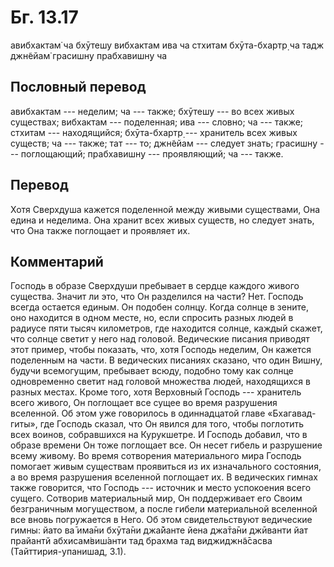 # Бг. 13.17

авибхактам̇ ча бхӯтешу вибхактам ива ча стхитам бхӯта-бхартр̣ ча тадж
джн̃ейам̇ грасишн̣у прабхавишн̣у ча

## Пословный перевод

авибхактам --- неделим; ча --- также; бхӯтешу --- во всех живых
существах; вибхактам --- поделенная; ива --- словно; ча --- также;
стхитам --- находящийся; бхӯта-бхартр̣ --- хранитель всех живых существ;
ча --- также; тат --- то; джн̃ейам --- следует знать; грасишн̣у ---
поглощающий; прабхавишн̣у --- проявляющий; ча --- также.

## Перевод

Хотя Сверхдуша кажется поделенной между живыми существами, Она едина и
неделима. Она хранит всех живых существ, но следует знать, что Она также
поглощает и проявляет их.

## Комментарий

Господь в образе Сверхдуши пребывает в сердце каждого живого существа.
Значит ли это, что Он разделился на части? Нет. Господь всегда остается
единым. Он подобен солнцу. Когда солнце в зените, оно находится в одном
месте, но, если спросить разных людей в радиусе пяти тысяч километров,
где находится солнце, каждый скажет, что солнце светит у него над
головой. Ведические писания приводят этот пример, чтобы показать, что,
хотя Господь неделим, Он кажется поделенным на части. В ведических
писаниях сказано, что один Вишну, будучи всемогущим, пребывает всюду,
подобно тому как солнце одновременно светит над головой множества людей,
находящихся в разных местах. Кроме того, хотя Верховный Господь ---
хранитель всего живого, Он поглощает все сущее во время разрушения
вселенной. Об этом уже говорилось в одиннадцатой главе «Бхагавад-гиты»,
где Господь сказал, что Он явился для того, чтобы поглотить всех воинов,
собравшихся на Курукшетре. И Господь добавил, что в образе времени Он
тоже поглощает все. Он несет гибель и разрушение всему живому. Во время
сотворения материального мира Господь помогает живым существам
проявиться из их изначального состояния, а во время разрушения вселенной
поглощает их. В ведических гимнах также говорится, что Господь ---
источник и место успокоения всего сущего. Сотворив материальный мир, Он
поддерживает его Своим безграничным могуществом, а после гибели
материальной вселенной все вновь погружается в Него. Об этом
свидетельствуют ведические гимны: йато ва̄ има̄ни бхӯта̄ни джа̄йанте йена
джа̄та̄ни джӣванти йат прайантй абхисам̇виш́анти тад брахма тад
виджиджн̃а̄сасва (Тайттирия-упанишад, 3.1).
